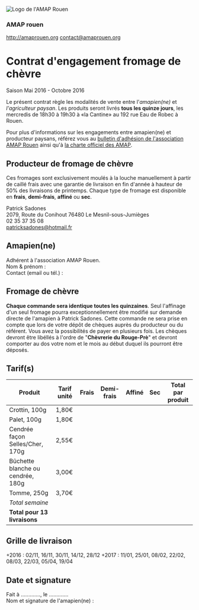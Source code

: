 ![Logo de l'AMAP Rouen](https://raw.githubusercontent.com/amaprouen/contrats/master/assets/images/logo-amap-rouen-small.png)
### AMAP rouen
http://amaprouen.org
contact@amaprouen.org

# Contrat d'engagement fromage de chèvre
Saison Mai 2016 - Octobre 2016

Le présent contrat règle les modalités de vente entre l'*amapien(ne)* et *l'agriculteur paysan*. Les produits seront livrés **tous les quinze jours**, les mercredis de 18h30 à 19h30 à «la Cantine» au 192 rue Eau de Robec à Rouen.

Pour plus d'informations sur les engagements entre amapien(ne) et producteur paysans, référez vous au [bulletin d'adhésion de l'association AMAP Rouen](bulletin-adhesion-amap-rouen) ainsi qu'à [la charte officiel des AMAP](http://miramap.org/IMG/pdf/charte_des_amap_mars_2014-2.pdf).

## Producteur de fromage de chèvre
Ces fromages sont exclusivement moulés à la louche manuellement à partir de caillé frais avec une garantie de livraison en fin d'année à hauteur de 50% des livraisons de printemps. Chaque type de fromage est disponible en **frais**, **demi-frais**, **affiné** ou **sec**.

Patrick Sadones  
2079, Route du Conihout
76480 Le Mesnil-sous-Jumièges  
02 35 37 35 08   
patricksadones@hotmail.fr

## Amapien(ne)
Adhérent à l'association AMAP Rouen.  
Nom & prénom :  
Contact (email ou tél.) : 

## Fromage de chèvre
**Chaque commande sera identique toutes les quinzaines**. Seul l'affinage d'un seul fromage pourra exceptionnellement être modifié sur demande directe de l'amapien à Patrick Sadones.
Cette commande ne sera prise en compte que lors de votre dépôt de chèques auprès du producteur ou du référent.
Vous avez la possibilités de payer en plusieurs fois. Les chèques devront être libéllés à l'ordre de "**Chèvrerie du Rouge-Prè**" et devront comporter au dos votre nom et le mois au début duquel ils pourront être déposés.

## Tarif(s)

|**Produit**                       |Tarif unité|Frais|Demi-frais|Affiné|Sec|**Total par produit** |
|----------------------------------|-----------|-----|----------|------|---|----------------------|
|Crottin, 100g                     |1,80€      |     |          |      |   |                      |
|Palet, 100g                       |1,80€      |     |          |      |   |                      |
|Cendrée façon Selles/Cher, 170g   |2,55€      |     |          |      |   |                      |
|Bûchette blanche ou cendrée, 180g |3,00€      |     |          |      |   |                      |
|Tomme, 250g                       |3,70€      |     |          |      |   |                      |
|*Total semaine*                   |           |     |          |      |   |                      |
|**Total pour 13 livraisons**      |           |     |          |      |   |                      |

## Grille de livraison
+2016 : 02/11, 16/11, 30/11, 14/12, 28/12
+2017 : 11/01, 25/01, 08/02, 22/02, 08/03, 22/03, 05/04, 19/04 

## Date et signature
Fait à ............., le .............  
Nom et signature de l'amapien(ne) :
